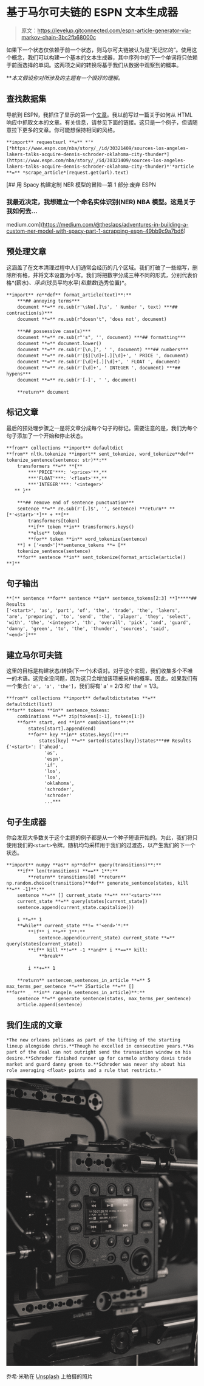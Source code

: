 # 基于马尔可夫链的 ESPN 文本生成器

> 原文：<https://levelup.gitconnected.com/espn-article-generator-via-markov-chain-3bc2fb68000c>

如果下一个状态仅依赖于前一个状态，则马尔可夫链被认为是“无记忆的”。使用这个概念，我们可以构建一个基本的文本生成器，其中序列中的下一个单词将只依赖于前面选择的单词。这两项之间的转换将基于我们从数据中观察到的概率。

***本文假设你对所涉及的主题有一个很好的理解。*

## 查找数据集

导航到 ESPN，我抓住了显示的第一个[文章](https://www.espn.com/nba/story/_/id/30321409/sources-los-angeles-lakers-talks-acquire-dennis-schroder-oklahoma-city-thunder)。我以前写过一篇关于如何从 HTML 响应中抓取文本的文章。有关信息，请参见下面的链接。这只是一个例子，但请随意拉下更多的文章。你可能想保持相同的风格。

```
**import** requestsurl **=** *'*[*https://www.espn.com/nba/story/_/id/30321409/sources-los-angeles-lakers-talks-acquire-dennis-schroder-oklahoma-city-thunder*](https://www.espn.com/nba/story/_/id/30321409/sources-los-angeles-lakers-talks-acquire-dennis-schroder-oklahoma-city-thunder)*'*article **=** *scrape_article*(request.get(url).text)
```

[](https://medium.com/@theslaps/adventures-in-building-a-custom-ner-model-with-spacy-part-1-scrapping-espn-49bb9c9a7bd6) [## 用 Spacy 构建定制 NER 模型的冒险—第 1 部分:废弃 ESPN

### 我最近决定，我想建立一个命名实体识别(NER) NBA 模型。这是关于我如何去…

medium.com](https://medium.com/@theslaps/adventures-in-building-a-custom-ner-model-with-spacy-part-1-scrapping-espn-49bb9c9a7bd6) 

## 预处理文章

这涵盖了在文本清理过程中人们通常会经历的几个区域。我们打破了一些缩写，删除所有格，并将文本设置为小写。我们将把数字分成三种不同的形式，分别代表价格*(薪水)*、浮点*(球员平均水平)*和整数*(选秀位置)*。

```
**import** re**def** format_article(text)**:**
    ***## annoying terms***
    document **=** re.sub(r'\sNo[.]\s', ' Number ', text) ***## contraction(s)***
    document **=** re.sub(r"doesn't", 'does not', document)

    ***## possessive case(s)***
    document **=** re.sub(r"'s", '', document) ***## formatting***
    document **=** document.lower()
    document **=** re.sub(r'[\n,]', ' ', document) ***## numbers***
    document **=** re.sub(r'[$][\d]+[.][\d]+', ' PRICE ', document)
    document **=** re.sub(r'[\d]+[.][\d]+', ' FLOAT ', document)
    document **=** re.sub(r'[\d]+', ' INTEGER ', document) ***## hypens***
    document **=** re.sub(r'[-]', ' ', document)

    **return** document
```

## 标记文章

最后的预处理步骤之一是将文章分成每个句子的标记。需要注意的是，我们为每个句子添加了一个开始和停止状态。

```
**from** collections **import** defaultdict
**from** nltk.tokenize **import** sent_tokenize, word_tokenize**def** tokenize_sentence(sentence: str)**:**
    transformers **=** **{**
        ***'PRICE'***: '<price>'**,**
        ***'FLOAT'***: '<float>'**,**
        ***'INTEGER'***: '<integer>'
   ** }**

    ***## remove end of sentence punctuation***
    sentence **=** re.sub(r'[.]$', '', sentence) **return** **[*'<start>'*]** + **[**
        transformers[token]
        **if** token **in** transformers.keys()
        **else** token
        **for** token **in** word_tokenize(sentence)
    **] + ['<end>']**sentence_tokens **= [**
    tokenize_sentence(sentence)
    **for** sentence **in** sent_tokenize(format_article(article))
**]**
```

## 句子输出

```
**[** sentence **for** sentence **in** sentence_tokens[2:3] **]*****## Results
['<start>', 'as', 'part', 'of', 'the', 'trade', 'the', 'lakers', 'are', 'preparing', 'to', 'send', 'the', 'player', 'they', 'select', 'with', 'the', '<integer>', 'th', 'overall', 'pick', 'and', 'guard', 'danny', 'green', 'to', 'the', 'thunder', 'sources', 'said', '<end>']***
```

## 建立马尔可夫链

这里的目标是构建状态/转换(下一个)术语对。对于这个实现，我们收集多个不唯一的术语。这完全没问题，因为这只会增加该项被采样的概率。因此，如果我们有一个集合`['a', 'a', 'the']`，我们将有' a' = 2/3 和' the' = 1/3。

```
**from** collections **import** defaultdictstates **=** defaultdict(list)
**for** tokens **in** sentence_tokens:
    combinations **=** zip(tokens[:-1], tokens[1:])
    **for** start, end **in** combinations**:**
        states[start].append(end)
        **for** key **in** states.keys()**:**
            states[key] **=** sorted(states[key])states***## Results
{'<start>': ['ahead',
              'as',
              'espn',
              'if',
              'los',
              'los',
              'oklahoma',
              'schroder',
              'schroder'
              ...***
```

## 句子生成器

你会发现大多数关于这个主题的例子都是从一个种子短语开始的。为此，我们将只使用我们的`<start>`令牌。随机均匀采样用于我们的过渡态，以产生我们的下一个状态。

```
**import** numpy **as** np**def** query(transitions)**:**
    **if** len(transitions) **==** 1**:**
        **return** transitions[0] **return** np.random.choice(transitions)**def** generate_sentence(states, kill **=** -1)**:**
    sentence **=** [] current_state **=** ***'<start>'***
    current_state **=** query(states[current_state])
    sentence.append(current_state.capitalize())

    i **=** 1
    **while** current_state **!= *'<end>'*:**
        **if** i **>** 1**:**
            sentence.append(current_state) current_state **=** query(states[current_state])
        **if** kill **!=** -1 **and** i **==** kill:
            **break**

        i **+=** 1

    **return** sentencen_sentences_in_article **=** 5
max_terms_per_sentence **=** 25article **=** []
**for** _ **in** range(n_sentences_in_article)**:**
    sentence **=** generate_sentence(states, max_terms_per_sentence)
    article.append(sentence)
```

## 我们生成的文章

```
*The new orleans pelicans as part of the lifting of the starting lineup alongside chris.**Though he excelled in consecutive years.**As part of the deal can not outright send the transaction window on his desire.**Schroder finished runner up for carmelo anthony davis trade market and guard danny green to.**Schroder was never shy about his role averaging <float> points and a rule that restricts.*
```

![](img/5a251123cfa6a62e36ed32024e3c121c.png)

乔希·米勒在 [Unsplash](https://unsplash.com?utm_source=medium&utm_medium=referral) 上拍摄的照片